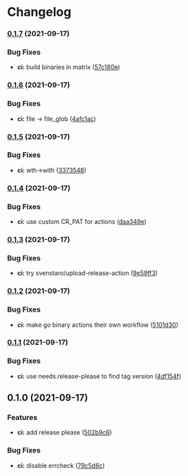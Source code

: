 # Changelog

### [0.1.7](https://www.github.com/sentriz/cliphist/compare/v0.1.6...v0.1.7) (2021-09-17)


### Bug Fixes

* **ci:** build binaries in matrix ([57c180e](https://www.github.com/sentriz/cliphist/commit/57c180e7b4b2d9265a138900c40d6fa40e713a56))

### [0.1.6](https://www.github.com/sentriz/cliphist/compare/v0.1.5...v0.1.6) (2021-09-17)


### Bug Fixes

* **ci:** file -> file_glob ([4afc1ac](https://www.github.com/sentriz/cliphist/commit/4afc1acf6f3a30dda43b49d1cfd3692b8709e2d8))

### [0.1.5](https://www.github.com/sentriz/cliphist/compare/v0.1.4...v0.1.5) (2021-09-17)


### Bug Fixes

* **ci:** wth->with ([3373548](https://www.github.com/sentriz/cliphist/commit/3373548edf9aa63a53656ca2fbfbb773be6dd474))

### [0.1.4](https://www.github.com/sentriz/cliphist/compare/v0.1.3...v0.1.4) (2021-09-17)


### Bug Fixes

* **ci:** use custom CR_PAT for actions ([daa349e](https://www.github.com/sentriz/cliphist/commit/daa349e43f75bc1efae4a3339c0271768160bdfe))

### [0.1.3](https://www.github.com/sentriz/cliphist/compare/v0.1.2...v0.1.3) (2021-09-17)


### Bug Fixes

* **ci:** try svenstaro/upload-release-action ([9e59ff3](https://www.github.com/sentriz/cliphist/commit/9e59ff306e7015d089049794b441b3eae7a99ac3))

### [0.1.2](https://www.github.com/sentriz/cliphist/compare/v0.1.1...v0.1.2) (2021-09-17)


### Bug Fixes

* **ci:** make go binary actions their own workflow ([5101d30](https://www.github.com/sentriz/cliphist/commit/5101d307dd98e63baea47449c640ea34c1ce2014))

### [0.1.1](https://www.github.com/sentriz/cliphist/compare/v0.1.0...v0.1.1) (2021-09-17)


### Bug Fixes

* **ci:** use needs.release-please to find tag version ([4df154f](https://www.github.com/sentriz/cliphist/commit/4df154f76f77531a86297bf9ba81d6910a153e59))

## 0.1.0 (2021-09-17)


### Features

* **ci:** add release please ([502b9c6](https://www.github.com/sentriz/cliphist/commit/502b9c6d399a9fdc3b1f25903804ea73dcdf116f))


### Bug Fixes

* **ci:** disable errcheck ([79c5d6c](https://www.github.com/sentriz/cliphist/commit/79c5d6cfdf321a93e2cbd2f2645672c7335a7d1e))
